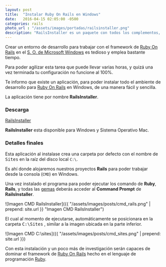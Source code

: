 ```yaml
---
layout: post
title:  "Instalar Ruby On Rails en Windows"
date:   2016-04-15 02:05:00 -0500
categories: rails 
photo_url : "/assets/images/portadas/railsinstaller.png"
description: "RailsInstaller es un paquete con todos los complementos, que crea un entorno de desarrollo para Ruby On Rails en Windows"
---
```


Crear un entorno de desarrollo para trabajar con el framework de <a class="link" href="http://rubyonrails.org/" rel="nofollow" target="_blank">Ruby On Rails</a> en el <a class="link" href="https://www.microsoft.com/es-es/windows/windows-10-upgrade" rel="nofollow" target="_blank">S. O. de Microsoft Windows</a> es tedioso y emplea bastante tiempo.

Para poder agilizar esta tarea que puede llevar varias horas, y quizá una vez terminada tu configuración no funcione al 100%.

Te informo que existe un aplicación, para poder instalar todo el ambiente de desarrollo para <a class="link" href="http://rubyonrails.org/" rel="nofollow" target="_blank">Ruby On Rails</a> en Windows, de una manera fácil y sencilla.

La aplicación tiene por nombre **RailsInstaller**.

### Descarga

<a class="btn btn-link" href="http://railsinstaller.org/en" rel="nofollow" target="_blank">RailsInstaller</a>

**RailsInstaller** esta disponible para Windows y Sistema Operativo Mac.

### Detalles finales

Esta aplicación al instalase crea una carpeta por defecto con el nombre de <kbd>Sites</kbd> en la raíz del disco local `C:\`.

Es ahí donde alojaremos nuestros proyectos **Rails** para poder trabajar desde la consola (`CMD`) en Windows.

Una vez instalado el programa para poder ejecutar los comando de **Ruby**, **Rails**, y todas las <a class="link" href="https://rubygems.org/" rel="nofollow" target="_blank">gemas</a> deberás acceder al **Command Prompt** de **RailsInstaller**.

![Imagen CMD RailsInstaller]({{ "/assets/images/posts/cmd_rails.png" | prepend: site.url }} "Imagen CMD RailsInstaller")

El cual al momento de ejecutarse, automáticamente se posicionara en la carpeta <kbd>C:\Sites</kbd> , similar a la imagen ubicada en la parte inferior.

![Imagen CMD C:\sites]({{ "/assets/images/posts/cmd_sites.png" | prepend: site.url }})

Con esta instalación y un poco más de investigación serán capaces de dominar el framework de <a class="link" href="http://rubyonrails.org/" rel="nofollow" target="_blank">Ruby On Rails</a> hecho en el lenguaje de programación <a class="link" href="https://www.ruby-lang.org/es/" rel="nofollow" target="_blank">Ruby</a>.